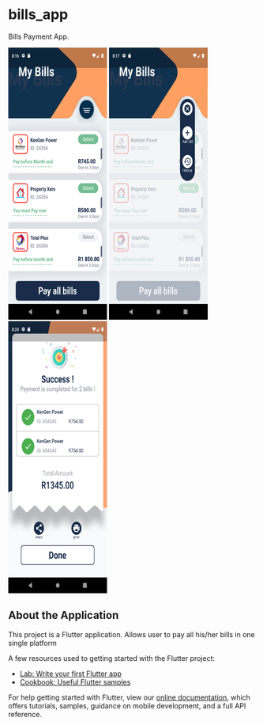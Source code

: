 # bills_app

Bills Payment App.




<p float="left">
  <img src="Screenshot1.png" width="200" height="550">
   <img src="Screenshot2.png" width="200" height="550">
   <img src="Screenshot3.png" width="200" height="550">
</p>


## About the Application

This project is a Flutter application. Allows user to pay all his/her bills in one single platform

 A few resources used to getting started with the Flutter project:

- [Lab: Write your first Flutter app](https://flutter.dev/docs/get-started/codelab)
- [Cookbook: Useful Flutter samples](https://flutter.dev/docs/cookbook)

For help getting started with Flutter, view our
[online documentation](https://flutter.dev/docs), which offers tutorials,
samples, guidance on mobile development, and a full API reference.
